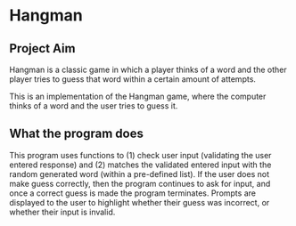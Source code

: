 # Hangman

## Project Aim
Hangman is a classic game in which a player thinks of a word and the other player tries to guess that word within a certain amount of attempts.

This is an implementation of the Hangman game, where the computer thinks of a word and the user tries to guess it. 

## What the program does
This program uses functions to (1) check user input (validating the user entered response) and (2) matches the validated entered input with the random generated word (within a pre-defined list). 
If the user does not make guess correctly, then the program continues to ask for input, and once a correct guess is made the program terminates. 
Prompts are displayed to the user to highlight whether their guess was incorrect, or whether their input is invalid.
